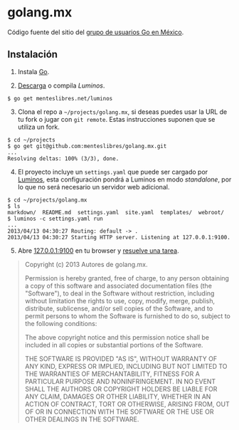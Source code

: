 # golang.mx

Código fuente del sitio del [grupo de usuarios Go en México][1].

## Instalación

1. Instala [Go](http://golang.org).

2. [Descarga][2] o compila *Luminos*.

```
$ go get menteslibres.net/luminos
```

3. Clona el repo a `~/projects/golang.mx`, si deseas puedes usar la URL de tu fork
o jugar con `git remote`. Estas instrucciones suponen que se utiliza un fork.

```
$ cd ~/projects
$ go get git@github.com:menteslibres/golang.mx.git
...
Resolving deltas: 100% (3/3), done.
```

4. El proyecto incluye un `settings.yaml` que puede ser cargado por [Luminos][3],
esta configuración pondrá a Luminos en modo *standalone*, por lo que no será
necesario un servidor web adicional.

```
$ cd ~/projects/golang.mx
$ ls
markdown/  README.md  settings.yaml  site.yaml  templates/  webroot/
$ luminos -c settings.yaml run
...
2013/04/13 04:30:27 Routing: default -> .
2013/04/13 04:30:27 Starting HTTP server. Listening at 127.0.0.1:9100.
```

5. Abre [127.0.0.1:9100](http://127.0.0.1:9100) en tu browser y
[resuelve una tarea](https://github.com/menteslibres/golang.mx/issues).

[1]: http://golang.mx
[2]: https://menteslibres.net/luminos/download
[3]: https://menteslibres.net/luminos

> Copyright (c) 2013 Autores de golang.mx.
>
> Permission is hereby granted, free of charge, to any person obtaining
> a copy of this software and associated documentation files (the
> "Software"), to deal in the Software without restriction, including
> without limitation the rights to use, copy, modify, merge, publish,
> distribute, sublicense, and/or sell copies of the Software, and to
> permit persons to whom the Software is furnished to do so, subject to
> the following conditions:
>
> The above copyright notice and this permission notice shall be
> included in all copies or substantial portions of the Software.
>
> THE SOFTWARE IS PROVIDED "AS IS", WITHOUT WARRANTY OF ANY KIND,
> EXPRESS OR IMPLIED, INCLUDING BUT NOT LIMITED TO THE WARRANTIES OF
> MERCHANTABILITY, FITNESS FOR A PARTICULAR PURPOSE AND
> NONINFRINGEMENT. IN NO EVENT SHALL THE AUTHORS OR COPYRIGHT HOLDERS BE
> LIABLE FOR ANY CLAIM, DAMAGES OR OTHER LIABILITY, WHETHER IN AN ACTION
> OF CONTRACT, TORT OR OTHERWISE, ARISING FROM, OUT OF OR IN CONNECTION
> WITH THE SOFTWARE OR THE USE OR OTHER DEALINGS IN THE SOFTWARE.
